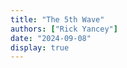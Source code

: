 ```yaml
---
title: "The 5th Wave"
authors: ["Rick Yancey"]
date: "2024-09-08"
display: true
---
```


<!-- Your comments or review here -->
